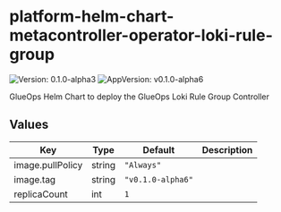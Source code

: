 # platform-helm-chart-metacontroller-operator-loki-rule-group

![Version: 0.1.0-alpha3](https://img.shields.io/badge/Version-0.1.0--alpha3-informational?style=flat-square) ![AppVersion: v0.1.0-alpha6](https://img.shields.io/badge/AppVersion-v0.1.0--alpha6-informational?style=flat-square)

GlueOps Helm Chart to deploy the GlueOps Loki Rule Group Controller

## Values

| Key | Type | Default | Description |
|-----|------|---------|-------------|
| image.pullPolicy | string | `"Always"` |  |
| image.tag | string | `"v0.1.0-alpha6"` |  |
| replicaCount | int | `1` |  |
